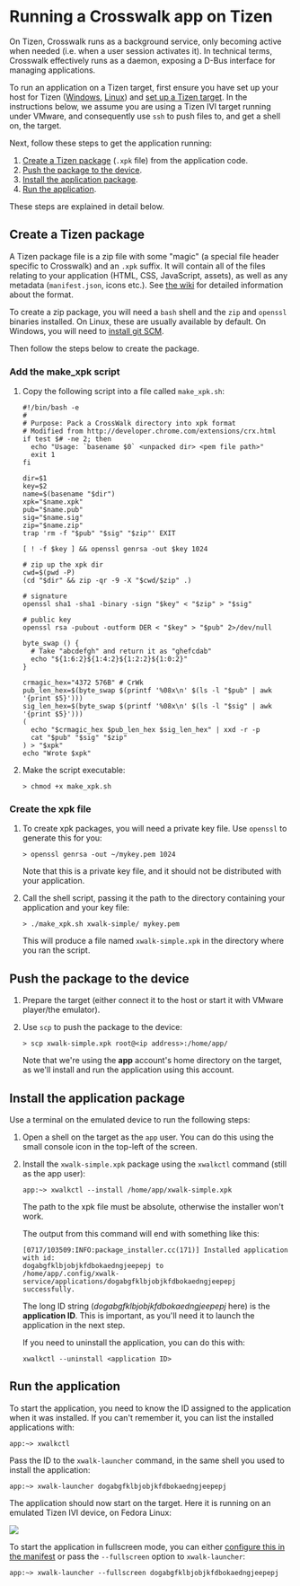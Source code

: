 # Running a Crosswalk app on Tizen

On Tizen, Crosswalk runs as a background service, only becoming active when needed (i.e. when a user session activates it). In technical terms, Crosswalk effectively runs as a daemon, exposing a D-Bus interface for managing applications.

To run an application on a Tizen target, first ensure you have set up your host for Tizen ([Windows](/documentation/getting_started/Windows_host_setup/Installation-for-Crosswalk-Tizen), [Linux](/documentation/getting_started/Linux_host_setup/Installation-for-Crosswalk-Tizen)) and [set up a Tizen target](/documentation/getting_started/tizen_target_setup). In the instructions below, we assume you are using a Tizen IVI target running under VMware, and consequently use `ssh` to push files to, and get a shell on, the target.

Next, follow these steps to get the application running:

1.  [Create a Tizen package](#Create-a-Tizen-package) (`.xpk` file) from the application code.
2.  [Push the package to the device](#Push-the-package-to-the-device).
3.  [Install the application package](#Install-the-application-package).
4.  [Run the application](#Run-the-application).

These steps are explained in detail below.

<h2 id="Create-a-Tizen-package">Create a Tizen package</h2>

A Tizen package file is a zip file with some "magic" (a special file header specific to Crosswalk) and an `.xpk` suffix. It will contain all of the files relating to your application (HTML, CSS, JavaScript, assets), as well as any metadata (`manifest.json`, icons etc.). See [the wiki](https://github.com/crosswalk-project/crosswalk-website/wiki/Crosswalk-package-management) for detailed information about the format.

To create a zip package, you will need a `bash` shell and the `zip` and `openssl` binaries installed. On Linux, these are usually available by default. On Windows, you will need to [install git SCM](/documentation/getting_started/Windows_host_setup/Installation-for-Crosswalk-Tizen).

Then follow the steps below to create the package.

### Add the make_xpk script

1.  Copy the following script into a file called `make_xpk.sh`:

        #!/bin/bash -e
        #
        # Purpose: Pack a CrossWalk directory into xpk format
        # Modified from http://developer.chrome.com/extensions/crx.html
        if test $# -ne 2; then
          echo "Usage: `basename $0` <unpacked dir> <pem file path>"
          exit 1
        fi

        dir=$1
        key=$2
        name=$(basename "$dir")
        xpk="$name.xpk"
        pub="$name.pub"
        sig="$name.sig"
        zip="$name.zip"
        trap 'rm -f "$pub" "$sig" "$zip"' EXIT

        [ ! -f $key ] && openssl genrsa -out $key 1024

        # zip up the xpk dir
        cwd=$(pwd -P)
        (cd "$dir" && zip -qr -9 -X "$cwd/$zip" .)

        # signature
        openssl sha1 -sha1 -binary -sign "$key" < "$zip" > "$sig"

        # public key
        openssl rsa -pubout -outform DER < "$key" > "$pub" 2>/dev/null

        byte_swap () {
          # Take "abcdefgh" and return it as "ghefcdab"
          echo "${1:6:2}${1:4:2}${1:2:2}${1:0:2}"
        }

        crmagic_hex="4372 576B" # CrWk
        pub_len_hex=$(byte_swap $(printf '%08x\n' $(ls -l "$pub" | awk '{print $5}')))
        sig_len_hex=$(byte_swap $(printf '%08x\n' $(ls -l "$sig" | awk '{print $5}')))
        (
          echo "$crmagic_hex $pub_len_hex $sig_len_hex" | xxd -r -p
          cat "$pub" "$sig" "$zip"
        ) > "$xpk"
        echo "Wrote $xpk"

2.  Make the script executable:

        > chmod +x make_xpk.sh

<h3 id="Create-the-xpk-file">Create the xpk file</h3>

1.  To create xpk packages, you will need a private key file. Use `openssl` to generate this for you:

        > openssl genrsa -out ~/mykey.pem 1024

    Note that this is a private key file, and it should not be distributed with your application.

2.  Call the shell script, passing it the path to the directory containing your application and your key file:

        > ./make_xpk.sh xwalk-simple/ mykey.pem

    This will produce a file named `xwalk-simple.xpk` in the directory where you ran the script.

<h2 id="Push-the-package-to-the-device">Push the package to the device</h2>

1.  Prepare the target (either connect it to the host or start it with VMware player/the emulator).

2.  Use `scp` to push the package to the device:

        > scp xwalk-simple.xpk root@<ip address>:/home/app/

    Note that we're using the **app** account's home directory on the target, as we'll install and run the application using this account.

<h2 id="Install-the-application-package">Install the application package</h2>

Use a terminal on the emulated device to run the following steps:

1.  Open a shell on the target as the `app` user. You can do this using the small console icon in the top-left of the screen.

2.  Install the `xwalk-simple.xpk` package using the `xwalkctl` command (still as the app user):

        app:~> xwalkctl --install /home/app/xwalk-simple.xpk

    The path to the xpk file must be absolute, otherwise the installer won't work.

    The output from this command will end with something like this:

        [0717/103509:INFO:package_installer.cc(171)] Installed application with id:
        dogabgfklbjobjkfdbokaedngjeepepj to
        /home/app/.config/xwalk-service/applications/dogabgfklbjobjkfdbokaedngjeepepj
        successfully.

    The long ID string (*dogabgfklbjobjkfdbokaedngjeepepj* here) is the **application ID**. This is important, as you'll need it to launch the application in the next step.

    If you need to uninstall the application, you can do this with:

        xwalkctl --uninstall <application ID>

<h2 id="Run-the-application">Run the application</h2>

To start the application, you need to know the ID assigned to the application when it was installed. If you can't remember it, you can list the installed applications with:

    app:~> xwalkctl

Pass the ID to the `xwalk-launcher` command, in the same shell you used to install the application:

    app:~> xwalk-launcher dogabgfklbjobjkfdbokaedngjeepepj

The application should now start on the target. Here it is running on an emulated Tizen IVI device, on Fedora Linux:

<img src="/assets/xwalk-simple-on-tizen-ivi.png">

To start the application in fullscreen mode, you can either [configure this in the manifest](/documentation/manifest/display) or pass the `--fullscreen` option to `xwalk-launcher`:

    app:~> xwalk-launcher --fullscreen dogabgfklbjobjkfdbokaedngjeepepj
